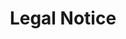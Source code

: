 ---
layout: policies
title: Legal Notice
permalink: /en/legal-notice
description: Legal terms and conditions of use for the Summit Advisors website and services.
image:
language: en
ref: legal-notice
---